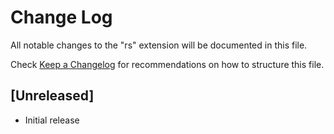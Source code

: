 # Change Log
All notable changes to the "rs" extension will be documented in this file.

Check [Keep a Changelog](http://keepachangelog.com/) for recommendations on how to structure this file.

## [Unreleased]
- Initial release